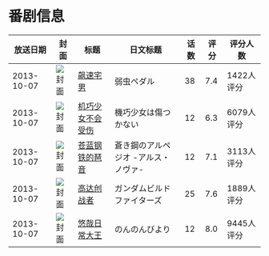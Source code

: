 # 番剧信息

|放送日期|封面|标题|日文标题|话数|评分|评分人数|
|---|---|---|---|---|---|---|
|2013-10-07|![封面](https://lain.bgm.tv/pic/cover/c/33/d1/59583_B192u.jpg)|[飙速宅男](https://bangumi.tv/subject/59583)|弱虫ペダル|38|7.4|1422人评分|
|2013-10-07|![封面](https://lain.bgm.tv/pic/cover/c/f7/c8/61962_Xheqi.jpg)|[机巧少女不会受伤](https://bangumi.tv/subject/61962)|機巧少女は傷つかない|12|6.3|6079人评分|
|2013-10-07|![封面](https://lain.bgm.tv/pic/cover/c/ba/ce/74663_V1vk8.jpg)|[苍蓝钢铁的琶音](https://bangumi.tv/subject/74663)|蒼き鋼のアルペジオ -アルス・ノヴァ-|12|7.1|3113人评分|
|2013-10-07|![封面](https://lain.bgm.tv/pic/cover/c/3e/9b/77171_i4TC4.jpg)|[高达创战者](https://bangumi.tv/subject/77171)|ガンダムビルドファイターズ|25|7.6|1889人评分|
|2013-10-07|![封面](https://lain.bgm.tv/pic/cover/c/47/fa/78405_dodKZ.jpg)|[悠哉日常大王](https://bangumi.tv/subject/78405)|のんのんびより|12|8.0|9445人评分|
